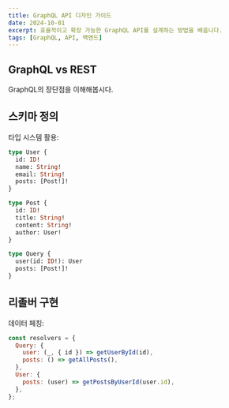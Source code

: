 ```yaml
---
title: GraphQL API 디자인 가이드
date: 2024-10-01
excerpt: 효율적이고 확장 가능한 GraphQL API를 설계하는 방법을 배웁니다.
tags: [GraphQL, API, 백엔드]
---
```


## GraphQL vs REST

GraphQL의 장단점을 이해해봅시다.

## 스키마 정의

타입 시스템 활용:

```graphql
type User {
  id: ID!
  name: String!
  email: String!
  posts: [Post!]!
}

type Post {
  id: ID!
  title: String!
  content: String!
  author: User!
}

type Query {
  user(id: ID!): User
  posts: [Post!]!
}
```

## 리졸버 구현

데이터 페칭:

```javascript
const resolvers = {
  Query: {
    user: (_, { id }) => getUserById(id),
    posts: () => getAllPosts(),
  },
  User: {
    posts: (user) => getPostsByUserId(user.id),
  },
};
```
